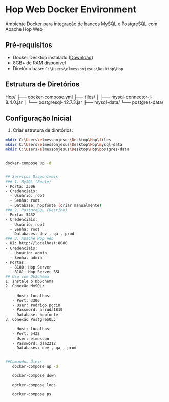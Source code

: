 # Hop Web Docker Environment

Ambiente Docker para integração de bancos MySQL e PostgreSQL com Apache Hop Web

## Pré-requisitos
- Docker Desktop instalado ([Download](https://www.docker.com/products/docker-desktop/))
- 8GB+ de RAM disponível
- Diretório base: `C:\Users\elmessonjesus\Desktop\Hop`

## Estrutura de Diretórios

Hop/
├── docker-compose.yml
├── files/
│   ├── mysql-connector-j-8.4.0.jar
│   └── postgresql-42.7.3.jar
├── mysql-data/
└── postgres-data/


## Configuração Inicial
1. Criar estrutura de diretórios:
```bash
mkdir C:\Users\elmessonjesus\Desktop\Hop\files
mkdir C:\Users\elmessonjesus\Desktop\Hop\mysql-data
mkdir C:\Users\elmessonjesus\Desktop\Hop\postgres-data


docker-compose up -d


## Serviços Disponíveis
### 1. MySQL (Fonte)
- Porta: 3306
- Credenciais:
  - Usuário: root
  - Senha: root
  - Database: hopfonte (criar manualmente)
### 2. PostgreSQL (Destino)
- Porta: 5432
- Credenciais:
  - Usuário: root
  - Senha: root
  - Databases: dev , qa , prod
### 3. Apache Hop Web
- UI: http://localhost:8080
- Credenciais:
  - Usuário: admin
  - Senha: admin
- Portas:
  - 8180: Hop Server
  - 8181: Hop Server SSL
## Uso com DbSchema
1. Instale o DbSchema
2. Conexão MySQL:
   
   - Host: localhost
   - Port: 3306
   - User: rodrigo.pgcin
   - Password: arruda1810
   - Database: hopfonte
3. Conexão PostgreSQL:
   
   - Host: localhost
   - Port: 5432
   - User: elmesson
   - Password: dsa2212
   - Databases: dev , qa , prod


##Comandos Úteis    
   docker-compose up -d         

   docker-compose down

   docker-compose logs

   docker-compose ps